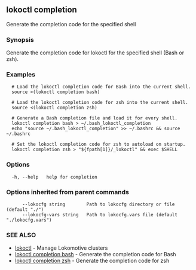 ## lokoctl completion

Generate the completion code for the specified shell

### Synopsis

  Generate the completion code for lokoctl for the specified shell (Bash or zsh).


### Examples

```
  # Load the lokoctl completion code for Bash into the current shell.
  source <(lokoctl completion bash)

  # Load the lokoctl completion code for zsh into the current shell.
  source <(lokoctl completion zsh)

  # Generate a Bash completion file and load it for every shell.
  lokoctl completion bash > ~/.bash_lokoctl_completion
  echo "source ~/.bash_lokoctl_completion" >> ~/.bashrc && source ~/.bashrc

  # Set the lokoctl completion code for zsh to autoload on startup.
  lokoctl completion zsh > "${fpath[1]}/_lokoctl" && exec $SHELL
```

### Options

```
  -h, --help   help for completion
```

### Options inherited from parent commands

```
      --lokocfg string        Path to lokocfg directory or file (default "./")
      --lokocfg-vars string   Path to lokocfg.vars file (default "./lokocfg.vars")
```

### SEE ALSO

* [lokoctl](lokoctl.md)	 - Manage Lokomotive clusters
* [lokoctl completion bash](lokoctl_completion_bash.md)	 - Generate the completion code for Bash
* [lokoctl completion zsh](lokoctl_completion_zsh.md)	 - Generate the completion code for zsh

